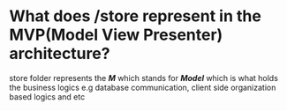 # What does /store represent in the MVP(Model View Presenter) architecture?

store folder represents the ***M*** which stands for ***Model*** which is what holds the business logics e.g database communication, client side organization based logics and etc
